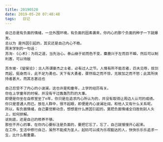 ```yaml
---
title: 20190520
date: 2019-05-20 07:48:48
tags:   日记
---
```

    自己总是有负面的情绪，一旦外围环境，有负面的因素袭来，你内心的那个负面的种子一下就爆发。
    总以为 是外因引起的，其实还是自己内心不稳。
    周末学到的一句话：
    苏洵-《心术》：为将之道，当先治心。泰山崩于前而色不变，麋鹿兴于左而目不瞬，然后可以制利害，可以待敌
    
    苏东坡-《留侯论》：古人所谓豪杰之士者，必有过人之节。人情有所不能忍者，匹夫见辱，拔剑而起，挺身而斗，此不足为勇也。天下有大勇者，骤然临之而不惊，无故加之而不怒；此其所挟持者甚大，而其志甚远也
    
    自己忍受不了内心的小波澜，这也许是和童年，上学的经历有关。
    你在上学童年的时候，并没有干过轰轰烈烈的大事。
    即便是你坐在自修室坐了n年，你只是在追求内心所认为的，并没有取得让周边人认可的成绩。
    你只是普通人而已。放在人群中，很不起眼，即便是内心波澜壮阔，和他人又有什么关系呢。
    所以，有负面情绪，自己要觉察动念，想想是什么原因引起的，莫把负面情绪全归咎到别人头上，如何排解。
    说到底，还是自己的修养不够。
    那些不开心的事，在你内心要标注是负面的，要把它忘了，忘了，自己就慢慢开心起来。
    在工作，生活中修行自己，虽然不能成为圣人，起码可以成为乐观豁达的人，快快乐乐乐追求一生，比什么都重要。
    
